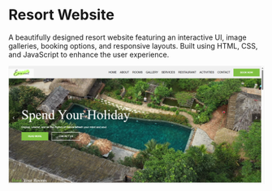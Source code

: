 # Resort Website

A beautifully designed resort website featuring an interactive UI, image galleries, booking options, and responsive layouts. Built using HTML, CSS, and JavaScript to enhance the user experience.

![Resort Screenshot](https://github.com/Shobitha-N/Envio-Resort/blob/main/Screenshot%202025-09-01%20132620.png?raw=true)

